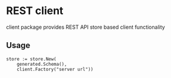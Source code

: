 # REST client

client package provides REST API store based client functionality

## Usage

```
store := store.New(
    generated.Schema(),
    client.Factory("server url"))
```
